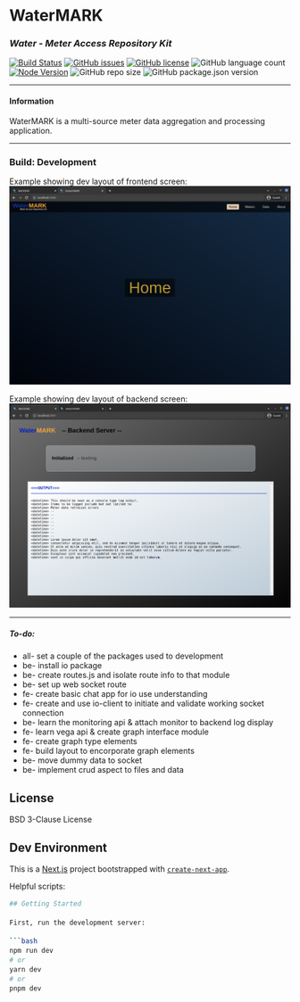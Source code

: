 # WaterMARK
### _Water - Meter Access Repository Kit_
[![Build Status](https://img.shields.io/static/v1?label=build&message=development&color=red)](https://img.shields.io)
[![GitHub issues](https://img.shields.io/github/issues/mikelambson/WaterMARK)](https://github.com/mikelambson/WaterMARK/issues)
[![GitHub license](https://img.shields.io/github/license/mikelambson/WaterMARK)](https://github.com/mikelambson/WaterMARK/blob/main/LICENSE)
![GitHub language count](https://img.shields.io/github/languages/count/mikelambson/WaterMARK)
[![Node Version](http://img.shields.io/badge/node-0.10.x-brightgreen.svg)](https://github.com/nodejs/node)
![GitHub repo size](https://img.shields.io/github/repo-size/mikelambson/WaterMARK)
![GitHub package.json version](https://img.shields.io/github/package-json/v/mikelambson/WaterMARK)

___
#### Information

WaterMARK is a multi-source meter data aggregation and processing application.

___


### Build: Development

Example showing dev layout of frontend screen:
![](frontend.png)

Example showing dev layout of backend screen:
![](backend.png)


___
##### To-do:
<ul>
<li>all- set a couple of the packages used to development</li>
<li>be- install io package</li>
<li>be- create routes.js and isolate route info to that module</li>
<li>be- set up web socket route</li>
<li>fe- create basic chat app for io use understanding</li>
<li>fe- create and use io-client to initiate and validate working socket connection</li>
<li>be- learn the monitoring api & attach monitor to backend log display</li>
<li>fe- learn vega api & create graph interface module </li>
<li>fe- create graph type elements </li>
<li>fe- build layout to encorporate graph elements</li>
<li>be- move dummy data to socket</li>
<li>be- implement crud aspect to files and data</li>
</ul>



## License

BSD 3-Clause License


## Dev Environment

This is a [Next.js](https://nextjs.org/) project bootstrapped with [`create-next-app`](https://github.com/vercel/next.js/tree/canary/packages/create-next-app).

Helpful scripts:
```sh
## Getting Started

First, run the development server:

```bash
npm run dev
# or
yarn dev
# or
pnpm dev
```
```



